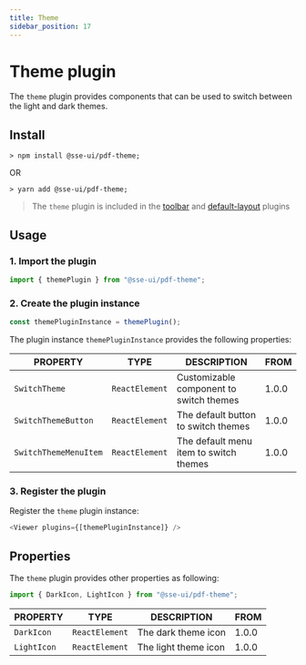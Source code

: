 ```yaml
---
title: Theme
sidebar_position: 17
---
```


# Theme plugin

The `theme` plugin provides components that can be used to switch between the light and dark themes.

## Install

```
> npm install @sse-ui/pdf-theme;
```

OR

```
> yarn add @sse-ui/pdf-theme;
```

> The `theme` plugin is included in the [toolbar](/docs/sse-pdf-viewer/plugins/Toolbar) and [default-layout](/docs/sse-pdf-viewer/plugins/Default-layout) plugins

## Usage

### 1. Import the plugin

```javascript
import { themePlugin } from "@sse-ui/pdf-theme";
```

### 2. Create the plugin instance

```javascript
const themePluginInstance = themePlugin();
```

The plugin instance `themePluginInstance` provides the following properties:

| PROPERTY              | TYPE           | DESCRIPTION                             | FROM  |
| --------------------- | -------------- | --------------------------------------- | ----- |
| `SwitchTheme`         | `ReactElement` | Customizable component to switch themes | 1.0.0 |
| `SwitchThemeButton`   | `ReactElement` | The default button to switch themes     | 1.0.0 |
| `SwitchThemeMenuItem` | `ReactElement` | The default menu item to switch themes  | 1.0.0 |

### 3. Register the plugin

Register the `theme` plugin instance:

```javascript
<Viewer plugins={[themePluginInstance]} />
```

## Properties

The `theme` plugin provides other properties as following:

```javascript
import { DarkIcon, LightIcon } from "@sse-ui/pdf-theme";
```

| PROPERTY    | TYPE           | DESCRIPTION          | FROM  |
| ----------- | -------------- | -------------------- | ----- |
| `DarkIcon`  | `ReactElement` | The dark theme icon  | 1.0.0 |
| `LightIcon` | `ReactElement` | The light theme icon | 1.0.0 |
